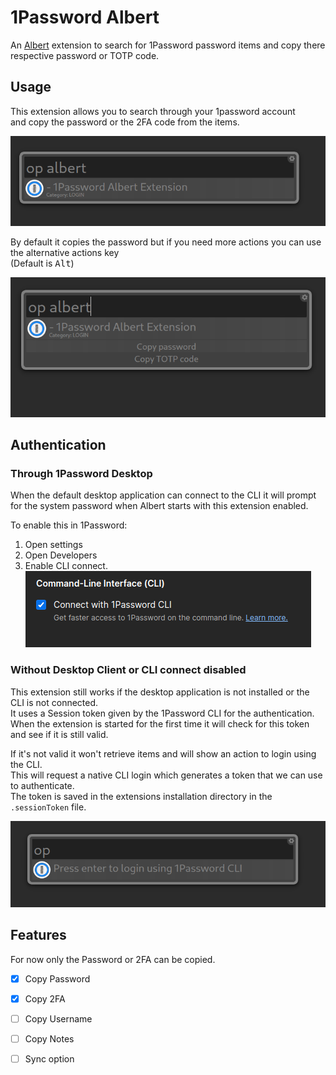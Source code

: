 # 1Password Albert
An [Albert](https://albertlauncher.github.io/) extension to search for 1Password password items and copy there respective password or TOTP code.

## Usage

This extension allows you to search through your 1password account  
and copy the password or the 2FA code from the items.

![](docs/default.png)

By default it copies the password but if you need more actions you can use the alternative actions key  
(Default is  <kbd>Alt</kbd>) 

![](docs/extra-actions.png)
## Authentication

### Through 1Password Desktop
When the default desktop application can connect to the CLI it will prompt for the system password when Albert starts with this extension enabled.

To enable this in 1Password:
1. Open settings
2. Open Developers
3. Enable CLI connect.  
  ![](docs/enable-cli-connect.png)

### Without Desktop Client or CLI connect disabled
This extension still works if the desktop application is not installed or the CLI is not connected.  
It uses a Session token given by the 1Password CLI for the authentication.  
When the extension is started for the first time it will check for this token and see if it is still valid.

If it's not valid it won't retrieve items and will show an action to login using the CLI.  
This will request a native CLI login which generates a token that we can use to authenticate.  
The token is saved in the extensions installation directory in the `.sessionToken` file.

![](docs/login-cli.png)

## Features

For now only the Password or 2FA can be copied.

- [x] Copy Password
- [x] Copy 2FA
- [ ] Copy Username
- [ ] Copy Notes
- [ ] Sync option

